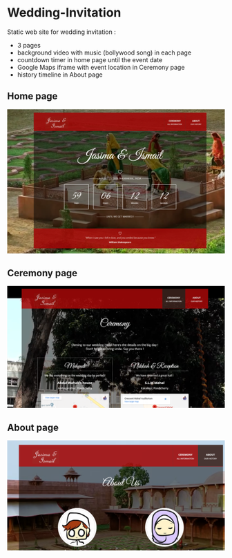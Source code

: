 # Wedding-Invitation

Static web site for wedding invitation :
- 3 pages
- background video with music (bollywood song) in each page
- countdown timer in home page until the event date
- Google Maps iframe with event location in Ceremony page
- history timeline in About page

## Home page
![Home page screenshot](https://raw.githubusercontent.com/ismailnguyen/Wedding-Invitation/master/screen1.png)

## Ceremony page
![Ceremony page screenshot](https://raw.githubusercontent.com/ismailnguyen/Wedding-Invitation/master/screen2.png)

## About page
![About page screenshot](https://raw.githubusercontent.com/ismailnguyen/Wedding-Invitation/master/screen3.png)
